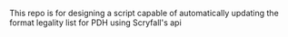 This repo is for designing a script capable of automatically updating the format legality list for PDH using Scryfall's api
